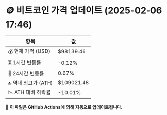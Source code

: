 # 🪙 비트코인 가격 업데이트 (2025-02-06 17:46)

| 항목                | 값 |
|--------------------|----------------|
| 💰 현재 가격 (USD) | $98139.46 |
| ⏳ 1시간 변동률    | -0.12% |
| 📆 24시간 변동률   | 0.67% |
| 🔝 역대 최고가 (ATH) | $109021.48 |
| 📉 ATH 대비 하락률 | -10.01% |

🔄 **이 파일은 GitHub Actions에 의해 자동으로 업데이트됩니다.**
